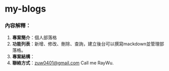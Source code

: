 # my-blogs

### 內容解釋：
1. **專案簡介**：個人部落格
2. **功能列表**：新增、修改、刪除、查詢，建立後台可以撰寫mackdown並管理部落格。
3. **專案結構**：
4. **聯絡方式**：zuw0401@gmail.com Call me RayWu.